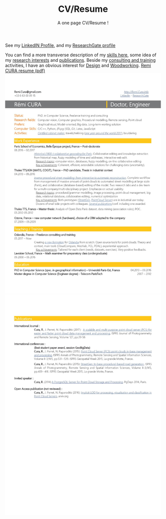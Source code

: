 ﻿---
layout: page
title: CV/Resume
subtitle: A one page CV/Resume ! 
---
See my [LinkedIN Profile](https://www.linkedin.com/in/r%C3%A9mi-cura-8a06a11b/),
and my [ResearchGate profile](https://www.researchgate.net/profile/Remi_Cura)

You can find a more transverse description of my [skills here](../skills),
some idea of my [research interests](../research_interest) and [publications](../publi).
Beside my [consulting and training](../consulting_and_training) activities, I have an obvious interest for [Design](../design_philosophy) and [Woodworking](../woodworking_projects).
[Remi CURA resume (pdf)](/img/re/CURA_Remi_Resume_2017.pdf)
![Cura Rémi Resume main page](/img/re/CURA_Remi_Resume_2017_1.jpg)
![Cura Rémi Resume main page](/img/re/CURA_Remi_Resume_2017_2.jpg)
